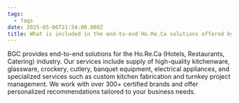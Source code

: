 ```yaml
---
tags:
  - faqs
date: 2025-05-06T21:54:00.000Z
title: What is included in the end-to-end Ho.Re.Ca solutions offered by BGC?
---
```

BGC provides end-to-end solutions for the Ho.Re.Ca (Hotels, Restaurants, Catering) industry. Our services include supply of high-quality kitchenware, glassware, crockery, cutlery, banquet equipment, electrical appliances, and specialized services such as custom kitchen fabrication and turnkey project management. We work with over 300+ certified brands and offer personalized recommendations tailored to your business needs.
